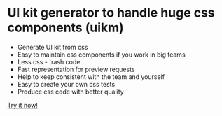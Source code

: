UI kit generator to handle huge css components (uikm)
====

* Generate UI kit from css
* Easy to maintain css components if you work in big teams
* Less css - trash code
* Fast representation for preview requests
* Help to keep consistent with the team and yourself
* Easy to create your own css tests
* Produce css code with better quality

[Try it now!](http://leonuh.github.io/uikm/)